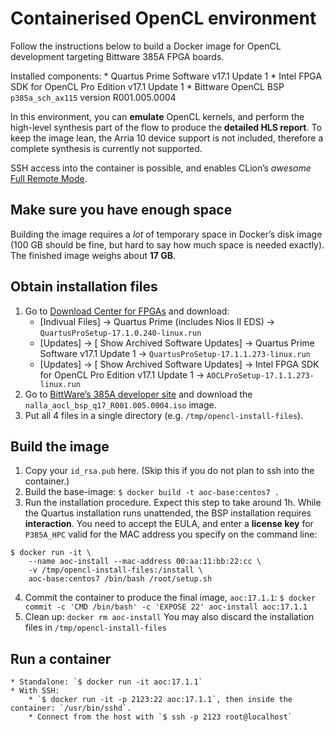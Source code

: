# Containerised OpenCL environment
Follow the instructions below to build a Docker image for OpenCL development targeting Bittware 385A FPGA boards.

Installed components:
    * Quartus Prime Software v17.1 Update 1
    * Intel FPGA SDK for OpenCL Pro Edition v17.1 Update 1
    * Bittware OpenCL BSP `p385a_sch_ax115` version R001.005.0004

In this environment, you can **emulate** OpenCL kernels, and perform the high-level synthesis part of the flow to produce the **detailed HLS report**. To keep the image lean, the Arria 10 device support is not included, therefore a complete synthesis is currently not supported.

SSH access into the container is possible, and enables CLion’s _awesome_ [Full Remote Mode](https://www.jetbrains.com/help/clion/remote-projects-support.html).

## Make sure you have enough space
Building the image requires a _lot_ of temporary space in Docker’s disk image (100 GB should be fine, but hard to say how much space is needed exactly). The finished image weighs about **17 GB**.

## Obtain installation files
1. Go to [Download Center for FPGAs](https://fpgasoftware.intel.com/17.1/?edition=pro&platform=linux) and download:
    * [Indivual Files] -> Quartus Prime (includes Nios II EDS) -> `QuartusProSetup-17.1.0.240-linux.run`
    * [Updates] -> [ Show Archived Software Updates] -> Quartus Prime Software v17.1 Update 1 -> `QuartusProSetup-17.1.1.273-linux.run`
    * [Updates] -> [ Show Archived Software Updates] -> Intel FPGA SDK for OpenCL Pro Edition v17.1 Update 1 -> `AOCLProSetup-17.1.1.273-linux.run`
2. Go to [BittWare’s 385A developer site](https://developer.bittware.com/products/385a.php#opencl) and download the `nalla_aocl_bsp_q17_R001.005.0004.iso` image.
3. Put all 4 files in a single directory (e.g. `/tmp/opencl-install-files`).

## Build the image
1. Copy your `id_rsa.pub` here. (Skip this if you do not plan to ssh into the container.)
2. Build the base-image:
`$ docker build -t aoc-base:centos7 .`
3. Run the installation procedure. Expect this step to take around 1h. While the Quartus installation runs unattended, the BSP installation requires **interaction**. You need to accept the EULA, and enter a **license key** for `P385A_HPC` valid for the MAC address you specify on the command line:
```
$ docker run -it \
    --name aoc-install --mac-address 00:aa:11:bb:22:cc \
    -v /tmp/opencl-install-files:/install \
    aoc-base:centos7 /bin/bash /root/setup.sh
```
4. Commit the container to produce the final image, `aoc:17.1.1`:
`$ docker commit -c 'CMD /bin/bash' -c 'EXPOSE 22' aoc-install aoc:17.1.1`
5. Clean up:
`docker rm aoc-install`
You may also discard the installation files in `/tmp/opencl-install-files`

## Run a container
    * Standalone: `$ docker run -it aoc:17.1.1`
    * With SSH:
        * `$ docker run -it -p 2123:22 aoc:17.1.1`, then inside the container: `/usr/bin/sshd`.
        * Connect from the host with `$ ssh -p 2123 root@localhost`
